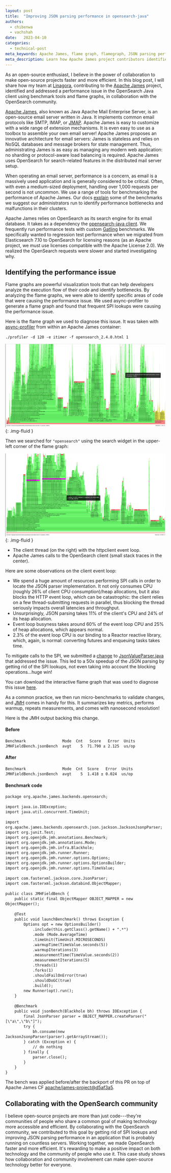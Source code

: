 ```yaml
---
layout: post
title:  "Improving JSON parsing performance in opensearch-java"
authors:
  - chibenwa
  - vachshah
date:   2023-04-10
categories:
  - technical-post
meta_keywords: Apache James, flame graph, flamegraph, JSON parsing performance, OpenSearch Java client
meta_description: Learn how Apache James project contributors identified and assessed issues with the OpenSearch Java client to improve JSON parsing performance.
---
```


As an open-source enthusiast, I believe in the power of collaboration to make open-source projects faster and more efficient. In this blog post, I will share how my team at [Linagora](https://linagora.com), contributing to the [Apache James](https://james.apache.org) project, identified and addressed a performance issue in the OpenSearch Java client using benchmark tools and flame graphs, in collaboration with the OpenSearch community.

[Apache James](https://james.apache.org), also known as Java Apache Mail Enterprise Server, is an open-source email server written in Java. It implements common email protocols like SMTP, IMAP, or [JMAP](https://jmap.io). Apache James is easy to customize with a wide range of extension mechanisms. It is even easy to use as a toolbox to assemble your own email server! Apache James proposes an innovative architecture for email servers: James is stateless and relies on NoSQL databases and message brokers for state management. Thus, administrating James is as easy as managing any modern web application: no sharding or protocol-aware load balancing is required. Apache James uses OpenSearch for search-related features in the distributed mail server setup. 

When operating an email server, performance is a concern, as email is a massively used application and is generally considered to be critical. Often, with even a medium-sized deployment, handling over 1,000 requests per second is not uncommon. We use a range of tools for benchmarking the performance of Apache James. Our docs [explain](https://github.com/apache/james-project/blob/master/server/apps/distributed-app/docs/modules/ROOT/pages/benchmark/index.adoc) some of the benchmarks we suggest our administrators run to identify performance bottlenecks and malfunctions in their clusters.

Apache James relies on OpenSearch as its search engine for its email database. It takes as a dependency the [opensearch-java client](https://github.com/opensearch-project/opensearch-java). We frequently run performance tests with custom [Gatling](https://gatling.io/) benchmarks. We specifically wanted to regression test performance when we migrated from Elasticsearch 7.10 to OpenSearch for licensing reasons (as an Apache project, we must use licenses compatible with the Apache License 2.0). We realized the OpenSearch requests were slower and started investigating why.

## Identifying the performance issue

Flame graphs are powerful visualization tools that can help developers analyze the execution flow of their code and identify bottlenecks. By analyzing the flame graphs, we were able to identify specific areas of code that were causing the performance issue. We used async-profiler to generate a flame graph and found that frequent SPI lookups were causing the performance issue.

Here is the flame graph we used to diagnose this issue. It was taken with [async-profiler](https://github.com/jvm-profiling-tools/async-profiler) from within an Apache James container:

`./profiler -d 120 -e itimer -f opensearch_2.4.0.html 1`


<img src="/assets/media/blog-images/2023-04-10-opensource-perf/flame1.png" alt="Flame graph general overview"/>{: .img-fluid }

Then we searched for `"opensearch"` using the search widget in the upper-left corner of the flame graph:

<img src="/assets/media/blog-images/2023-04-10-opensource-perf/flame2.png" alt="Flame graph: OpenSearch client threads"/>{: .img-fluid }

-   The client thread (on the right) with the httpclient event loop.
-   Apache James calls to the OpenSearch client (small stack traces in the center).

Here are some observations on the client event loop:

-   We spend a huge amount of resources performing SPI calls in order to locate the JSON parser implementation. It not only consumes CPU (roughly 26% of client CPU consumption)/heap allocations, but it also blocks the HTTP event loop, which can be catastrophic: the client relies on a few thread-submitting requests in parallel, thus blocking the thread seriously impacts overall latencies and throughput.
-   Unsurprisingly, JSON parsing takes 11% of the client's CPU and 24% of its heap allocation.
-   Event loop busyness takes around 60% of the event loop CPU and 25% of heap allocations, which appears normal.
-   2.3% of the event loop CPU is our binding to a Reactor reactive library, which, again, is normal: converting futures and enqueuing tasks takes time.

To mitigate calls to the SPI, we submitted a [change](https://github.com/opensearch-project/opensearch-java/pull/293) to [JsonValueParser.java](https://github.com/opensearch-project/opensearch-java/blob/a8df7e7c26ccc644811539c4fea57d97f1031aaa/java-client/src/main/java/org/opensearch/client/json/jackson/JsonValueParser.java#L52) that addressed the issue. This led to a 50x speedup of the JSON parsing by getting rid of the SPI lookups, not even taking into account the blocking operations...huge win!

You can download the interactive flame graph that was used to diagnose this issue [here](https://github.com/opensearch-project/opensearch-java/files/10334079/opensearch_2.4.0.zip).

As a common practice, we then run micro-benchmarks to validate changes, and [JMH](https://github.com/openjdk/jmh) comes in handy for this. It summarizes key metrics, performs warmup, repeats measurements, and comes with nanosecond resolution!

Here is the JMH output backing this change.

#### Before

```
Benchmark                Mode  Cnt   Score   Error  Units
JMHFieldBench.jsonBench  avgt    5  71.790 ± 2.125  us/op
```

#### After

```
Benchmark                Mode  Cnt  Score   Error  Units
JMHFieldBench.jsonBench  avgt    5  1.418 ± 0.024  us/op
```

#### Benchmark code

```
package org.apache.james.backends.opensearch;

import java.io.IOException;
import java.util.concurrent.TimeUnit;

import org.apache.james.backends.opensearch.json.jackson.JacksonJsonpParser;
import org.junit.Test;
import org.openjdk.jmh.annotations.Benchmark;
import org.openjdk.jmh.annotations.Mode;
import org.openjdk.jmh.infra.Blackhole;
import org.openjdk.jmh.runner.Runner;
import org.openjdk.jmh.runner.options.Options;
import org.openjdk.jmh.runner.options.OptionsBuilder;
import org.openjdk.jmh.runner.options.TimeValue;

import com.fasterxml.jackson.core.JsonParser;
import com.fasterxml.jackson.databind.ObjectMapper;

public class JMHFieldBench {
    public static final ObjectMapper OBJECT_MAPPER = new ObjectMapper();

    @Test
    public void launchBenchmark() throws Exception {
        Options opt = new OptionsBuilder()
            .include(this.getClass().getName() + ".*")
            .mode (Mode.AverageTime)
            .timeUnit(TimeUnit.MICROSECONDS)
            .warmupTime(TimeValue.seconds(5))
            .warmupIterations(3)
            .measurementTime(TimeValue.seconds(2))
            .measurementIterations(5)
            .threads(1)
            .forks(1)
            .shouldFailOnError(true)
            .shouldDoGC(true)
            .build();
        new Runner(opt).run();
    }

    @Benchmark
    public void jsonBench(Blackhole bh) throws IOException {
        final JsonParser parser = OBJECT_MAPPER.createParser("[\"a\",\"b\"]");
        try {
            bh.consume(new JacksonJsonpParser(parser).getArrayStream());
        } catch (Exception e) {
            // do nothing
        } finally {
            parser.close();
        }
    }
}
```

The bench was applied before/after the backport of this PR on top of Apache James CF [apache/james-project@d5af3a5](https://github.com/apache/james-project/commit/d5af3a52cd30eebf7a8fb4d8f2402920c42d5f7c).

## Collaborating with the OpenSearch community

I believe open-source projects are more than just code---they're communities of people who share a common goal of making technology more accessible and efficient. By collaborating with the OpenSearch community, we contributed to this goal by getting rid of SPI lookups and improving JSON parsing performance in an application that is probably running on countless servers. Working together, we made OpenSearch faster and more efficient. It's rewarding to make a positive impact on both technology and the community of people who use it. This case study shows how collaboration and community involvement can make open-source technology better for everyone.
